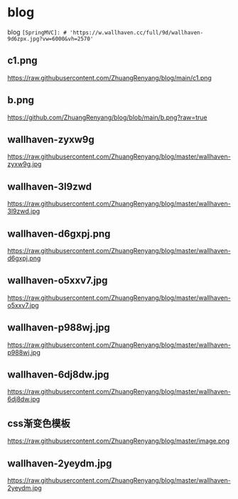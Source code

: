 # blog
blog
``[SpringMVC]: # 'https://w.wallhaven.cc/full/9d/wallhaven-9d6zpx.jpg?vw=6000&vh=2570'``


## c1.png
https://raw.githubusercontent.com/ZhuangRenyang/blog/main/c1.png

## b.png
https://github.com/ZhuangRenyang/blog/blob/main/b.png?raw=true

## wallhaven-zyxw9g
https://raw.githubusercontent.com/ZhuangRenyang/blog/master/wallhaven-zyxw9g.jpg

## wallhaven-3l9zwd
https://raw.githubusercontent.com/ZhuangRenyang/blog/master/wallhaven-3l9zwd.jpg

## wallhaven-d6gxpj.png
https://raw.githubusercontent.com/ZhuangRenyang/blog/master/wallhaven-d6gxpj.png

## wallhaven-o5xxv7.jpg
https://raw.githubusercontent.com/ZhuangRenyang/blog/master/wallhaven-o5xxv7.jpg

## wallhaven-p988wj.jpg
https://raw.githubusercontent.com/ZhuangRenyang/blog/master/wallhaven-p988wj.jpg

## wallhaven-6dj8dw.jpg
https://raw.githubusercontent.com/ZhuangRenyang/blog/master/wallhaven-6dj8dw.jpg

## css渐变色模板
https://raw.githubusercontent.com/ZhuangRenyang/blog/master/image.png

## wallhaven-2yeydm.jpg
https://raw.githubusercontent.com/ZhuangRenyang/blog/master/wallhaven-2yeydm.jpg
